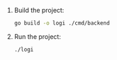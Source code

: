 1. Build the project:
   ```bash
   go build -o logi ./cmd/backend
   ```

2. Run the project:
   ```bash
   ./logi
   ```
